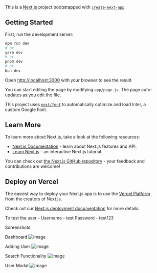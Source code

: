 This is a [Next.js](https://nextjs.org/) project bootstrapped with [`create-next-app`](https://github.com/vercel/next.js/tree/canary/packages/create-next-app).

## Getting Started

First, run the development server:

```bash
npm run dev
# or
yarn dev
# or
pnpm dev
# or
bun dev
```

Open [http://localhost:3000](http://localhost:3000) with your browser to see the result.

You can start editing the page by modifying `app/page.js`. The page auto-updates as you edit the file.

This project uses [`next/font`](https://nextjs.org/docs/basic-features/font-optimization) to automatically optimize and load Inter, a custom Google Font.

## Learn More

To learn more about Next.js, take a look at the following resources:

- [Next.js Documentation](https://nextjs.org/docs) - learn about Next.js features and API.
- [Learn Next.js](https://nextjs.org/learn) - an interactive Next.js tutorial.

You can check out [the Next.js GitHub repository](https://github.com/vercel/next.js/) - your feedback and contributions are welcome!

## Deploy on Vercel

The easiest way to deploy your Next.js app is to use the [Vercel Platform](https://vercel.com/new?utm_medium=default-template&filter=next.js&utm_source=create-next-app&utm_campaign=create-next-app-readme) from the creators of Next.js.

Check out our [Next.js deployment documentation](https://nextjs.org/docs/deployment) for more details.

To test the user -
Username - test
Password - test123

Screenshots

Dashboard
![image](https://github.com/pradhanharshit/Greenie_Assignment/assets/55655048/8abfec40-f885-4279-ac6e-6743f71a8c0e)

Adding User
![image](https://github.com/pradhanharshit/Greenie_Assignment/assets/55655048/981e84e7-1ff4-4f0c-bd6b-24739100932f)

Search Functionality
![image](https://github.com/pradhanharshit/Greenie_Assignment/assets/55655048/59c91f59-aaf0-4b6c-808a-fd6b5feadfd5)

User Modal
![image](https://github.com/pradhanharshit/Greenie_Assignment/assets/55655048/c04ce9c3-7861-422d-b500-7ad661544e4f)






